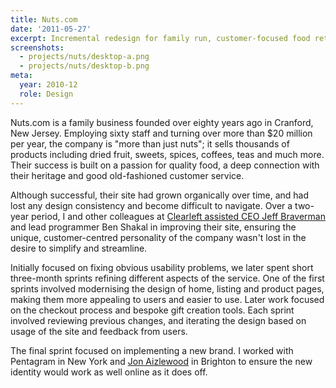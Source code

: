 ```yaml
---
title: Nuts.com
date: '2011-05-27'
excerpt: Incremental redesign for family run, customer-focused food retailer.
screenshots:
  - projects/nuts/desktop-a.png
  - projects/nuts/desktop-b.png
meta:
  year: 2010-12
  role: Design
---
```

Nuts.com is a family business founded over eighty years ago in Cranford, New Jersey. Employing sixty staff and turning over more than $20 million per year, the company is "more than just nuts"; it sells thousands of products including dried fruit, sweets, spices, coffees, teas and much more. Their success is built on a passion for quality food, a deep connection with their heritage and good old-fashioned customer service.

Although successful, their site had grown organically over time, and had lost any design consistency and become difficult to navigate. Over a two-year period, I and other colleagues at [Clearleft assisted CEO Jeff Braverman][1] and lead programmer Ben Shakal in improving their site, ensuring the unique, customer-centred personality of the company wasn't lost in the desire to simplify and streamline.

Initially focused on fixing obvious usability problems, we later spent short three-month sprints refining different aspects of the service. One of the first sprints involved modernising the design of home, listing and product pages, making them more appealing to users and easier to use. Later work focused on the checkout process and bespoke gift creation tools. Each sprint involved reviewing previous changes, and iterating the design based on usage of the site and feedback from users.

The final sprint focused on implementing a new brand. I worked with Pentagram in New York and [Jon Aizlewood][2] in Brighton to ensure the new identity would work as well online as it does off.

[1]: http://clearleft.com/made/nuts
[2]: http://carbongraffiti.com/
